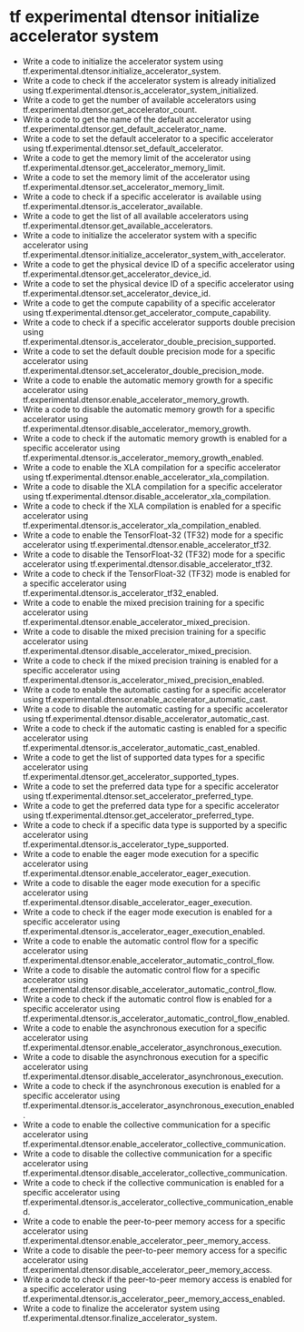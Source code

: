 # tf experimental dtensor initialize accelerator system

- Write a code to initialize the accelerator system using tf.experimental.dtensor.initialize_accelerator_system.
- Write a code to check if the accelerator system is already initialized using tf.experimental.dtensor.is_accelerator_system_initialized.
- Write a code to get the number of available accelerators using tf.experimental.dtensor.get_accelerator_count.
- Write a code to get the name of the default accelerator using tf.experimental.dtensor.get_default_accelerator_name.
- Write a code to set the default accelerator to a specific accelerator using tf.experimental.dtensor.set_default_accelerator.
- Write a code to get the memory limit of the accelerator using tf.experimental.dtensor.get_accelerator_memory_limit.
- Write a code to set the memory limit of the accelerator using tf.experimental.dtensor.set_accelerator_memory_limit.
- Write a code to check if a specific accelerator is available using tf.experimental.dtensor.is_accelerator_available.
- Write a code to get the list of all available accelerators using tf.experimental.dtensor.get_available_accelerators.
- Write a code to initialize the accelerator system with a specific accelerator using tf.experimental.dtensor.initialize_accelerator_system_with_accelerator.
- Write a code to get the physical device ID of a specific accelerator using tf.experimental.dtensor.get_accelerator_device_id.
- Write a code to set the physical device ID of a specific accelerator using tf.experimental.dtensor.set_accelerator_device_id.
- Write a code to get the compute capability of a specific accelerator using tf.experimental.dtensor.get_accelerator_compute_capability.
- Write a code to check if a specific accelerator supports double precision using tf.experimental.dtensor.is_accelerator_double_precision_supported.
- Write a code to set the default double precision mode for a specific accelerator using tf.experimental.dtensor.set_accelerator_double_precision_mode.
- Write a code to enable the automatic memory growth for a specific accelerator using tf.experimental.dtensor.enable_accelerator_memory_growth.
- Write a code to disable the automatic memory growth for a specific accelerator using tf.experimental.dtensor.disable_accelerator_memory_growth.
- Write a code to check if the automatic memory growth is enabled for a specific accelerator using tf.experimental.dtensor.is_accelerator_memory_growth_enabled.
- Write a code to enable the XLA compilation for a specific accelerator using tf.experimental.dtensor.enable_accelerator_xla_compilation.
- Write a code to disable the XLA compilation for a specific accelerator using tf.experimental.dtensor.disable_accelerator_xla_compilation.
- Write a code to check if the XLA compilation is enabled for a specific accelerator using tf.experimental.dtensor.is_accelerator_xla_compilation_enabled.
- Write a code to enable the TensorFloat-32 (TF32) mode for a specific accelerator using tf.experimental.dtensor.enable_accelerator_tf32.
- Write a code to disable the TensorFloat-32 (TF32) mode for a specific accelerator using tf.experimental.dtensor.disable_accelerator_tf32.
- Write a code to check if the TensorFloat-32 (TF32) mode is enabled for a specific accelerator using tf.experimental.dtensor.is_accelerator_tf32_enabled.
- Write a code to enable the mixed precision training for a specific accelerator using tf.experimental.dtensor.enable_accelerator_mixed_precision.
- Write a code to disable the mixed precision training for a specific accelerator using tf.experimental.dtensor.disable_accelerator_mixed_precision.
- Write a code to check if the mixed precision training is enabled for a specific accelerator using tf.experimental.dtensor.is_accelerator_mixed_precision_enabled.
- Write a code to enable the automatic casting for a specific accelerator using tf.experimental.dtensor.enable_accelerator_automatic_cast.
- Write a code to disable the automatic casting for a specific accelerator using tf.experimental.dtensor.disable_accelerator_automatic_cast.
- Write a code to check if the automatic casting is enabled for a specific accelerator using tf.experimental.dtensor.is_accelerator_automatic_cast_enabled.
- Write a code to get the list of supported data types for a specific accelerator using tf.experimental.dtensor.get_accelerator_supported_types.
- Write a code to set the preferred data type for a specific accelerator using tf.experimental.dtensor.set_accelerator_preferred_type.
- Write a code to get the preferred data type for a specific accelerator using tf.experimental.dtensor.get_accelerator_preferred_type.
- Write a code to check if a specific data type is supported by a specific accelerator using tf.experimental.dtensor.is_accelerator_type_supported.
- Write a code to enable the eager mode execution for a specific accelerator using tf.experimental.dtensor.enable_accelerator_eager_execution.
- Write a code to disable the eager mode execution for a specific accelerator using tf.experimental.dtensor.disable_accelerator_eager_execution.
- Write a code to check if the eager mode execution is enabled for a specific accelerator using tf.experimental.dtensor.is_accelerator_eager_execution_enabled.
- Write a code to enable the automatic control flow for a specific accelerator using tf.experimental.dtensor.enable_accelerator_automatic_control_flow.
- Write a code to disable the automatic control flow for a specific accelerator using tf.experimental.dtensor.disable_accelerator_automatic_control_flow.
- Write a code to check if the automatic control flow is enabled for a specific accelerator using tf.experimental.dtensor.is_accelerator_automatic_control_flow_enabled.
- Write a code to enable the asynchronous execution for a specific accelerator using tf.experimental.dtensor.enable_accelerator_asynchronous_execution.
- Write a code to disable the asynchronous execution for a specific accelerator using tf.experimental.dtensor.disable_accelerator_asynchronous_execution.
- Write a code to check if the asynchronous execution is enabled for a specific accelerator using tf.experimental.dtensor.is_accelerator_asynchronous_execution_enabled.
- Write a code to enable the collective communication for a specific accelerator using tf.experimental.dtensor.enable_accelerator_collective_communication.
- Write a code to disable the collective communication for a specific accelerator using tf.experimental.dtensor.disable_accelerator_collective_communication.
- Write a code to check if the collective communication is enabled for a specific accelerator using tf.experimental.dtensor.is_accelerator_collective_communication_enabled.
- Write a code to enable the peer-to-peer memory access for a specific accelerator using tf.experimental.dtensor.enable_accelerator_peer_memory_access.
- Write a code to disable the peer-to-peer memory access for a specific accelerator using tf.experimental.dtensor.disable_accelerator_peer_memory_access.
- Write a code to check if the peer-to-peer memory access is enabled for a specific accelerator using tf.experimental.dtensor.is_accelerator_peer_memory_access_enabled.
- Write a code to finalize the accelerator system using tf.experimental.dtensor.finalize_accelerator_system.